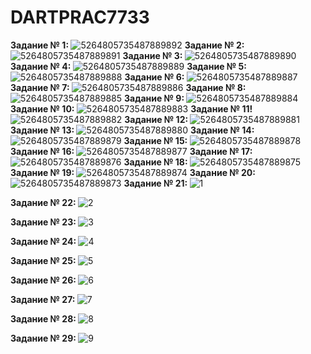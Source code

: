 # DARTPRAC7733
<strong>Задание № 1: </strong>![5264805735487889892](https://github.com/user-attachments/assets/2b4e8111-0964-4046-b8bc-9092b8210362)
<strong>Задание № 2: </strong>![5264805735487889891](https://github.com/user-attachments/assets/609740f1-5fc8-4caf-88fc-f1c529c7f2c4)
<strong>Задание № 3: </strong>![5264805735487889890](https://github.com/user-attachments/assets/88010b0b-96fb-44f4-952d-4864504c7101)
<strong>Задание № 4: </strong>![5264805735487889889](https://github.com/user-attachments/assets/e08eef27-32d4-4691-8892-b99a326f3e2a)
<strong>Задание № 5: </strong>![5264805735487889888](https://github.com/user-attachments/assets/55add9aa-fec6-4775-9eed-d1b9ca8077ba)
<strong>Задание № 6: </strong>![5264805735487889887](https://github.com/user-attachments/assets/d63360d4-419a-4c71-89d5-bb57d2f981df)
<strong>Задание № 7: </strong>![5264805735487889886](https://github.com/user-attachments/assets/9d6ebfa4-b884-4665-8435-258fa842255b)
<strong>Задание № 8: </strong>![5264805735487889885](https://github.com/user-attachments/assets/01100f66-91f4-42f5-993b-022fe0b133c8)
<strong>Задание № 9: </strong>![5264805735487889884](https://github.com/user-attachments/assets/2abbbc7b-db17-4539-9f88-41dd399abe74)
<strong>Задание № 10: </strong>![5264805735487889883](https://github.com/user-attachments/assets/52d316ed-7ea4-4d3c-bf1b-b5755a91b7f9)
<strong>Задание № 11! </strong>![5264805735487889882](https://github.com/user-attachments/assets/0a69f777-bea4-43af-a29a-ca1a288b2cbd)
<strong>Задание № 12: </strong>![5264805735487889881](https://github.com/user-attachments/assets/1f32da41-8a70-46fa-88db-d8de52255557)
<strong>Задание № 13: </strong>![5264805735487889880](https://github.com/user-attachments/assets/9e49b84a-4148-4430-8fa1-5b2f6d1e7373)
<strong>Задание № 14: </strong>![5264805735487889879](https://github.com/user-attachments/assets/329eab3d-bf6b-4f2c-a7ea-39dfcf99fdf7)
<strong>Задание № 15: </strong>![5264805735487889878](https://github.com/user-attachments/assets/06d2c08f-65ce-4b06-b621-88a751b1d1ce)
<strong>Задание № 16: </strong>![5264805735487889877](https://github.com/user-attachments/assets/831759f3-6a44-4f42-bb42-49f498e21dc7)
<strong>Задание № 17: </strong>![5264805735487889876](https://github.com/user-attachments/assets/897fd768-8601-4424-a94e-1bdfc70c89c4)
<strong>Задание № 18: </strong>![5264805735487889875](https://github.com/user-attachments/assets/8a6f0dd8-1bbc-4838-845b-14458fb235e9)
<strong>Задание № 19: </strong>![5264805735487889874](https://github.com/user-attachments/assets/24ebadc1-d24e-457e-a443-90dcb031049c)
<strong>Задание № 20: </strong>![5264805735487889873](https://github.com/user-attachments/assets/1c87ae19-bbe7-482a-b5ca-df63e2130f55)
<strong>Задание № 21: </strong>![1](https://github.com/user-attachments/assets/6f3a6e54-2407-40bb-89e3-f2a1cf677555)

<strong>Задание № 22: </strong>![2](https://github.com/user-attachments/assets/ec6726ad-0feb-41a9-8f92-a049b8d87c2f)

<strong>Задание № 23: </strong>![3](https://github.com/user-attachments/assets/34cde1b1-4fe3-494f-a8ca-cf005a9b3eec)

<strong>Задание № 24: </strong>![4](https://github.com/user-attachments/assets/2c979313-a59d-4189-8a18-08525df38c38)

<strong>Задание № 25: </strong>![5](https://github.com/user-attachments/assets/3b02b0bc-a641-4b04-8285-c72cfdc9c1ed)

<strong>Задание № 26: </strong>![6](https://github.com/user-attachments/assets/9ae93ed6-4b50-4f93-b7d9-ebccb92281a8)

<strong>Задание № 27: </strong>![7](https://github.com/user-attachments/assets/453aa834-be1b-4813-8005-acaf8aa5fed9)

<strong>Задание № 28: </strong>![8](https://github.com/user-attachments/assets/3ac9a3a3-0fd0-4363-bd28-b05c996ea7b3)

<strong>Задание № 29: </strong>![9](https://github.com/user-attachments/assets/819e3e67-c9b8-40f6-856a-f7c1b869e92c)

